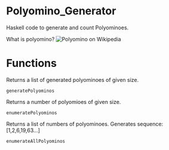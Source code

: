 # Polyomino_Generator
Haskell code to generate and count Polyominoes.

What is polyomino? ![Polyomino on Wikipedia](https://en.wikipedia.org/wiki/Polyomino)

# Functions

Returns a list of generated polyominoes of given size.
```
generatePolyominos
```

Returns a number of polyomioes of given size.
```
enumeratePolyominos
```

Returns a list of numbers of polyominoes. Generates sequence: [1,2,6,19,63...]
```
enumerateAllPolyominos
```
